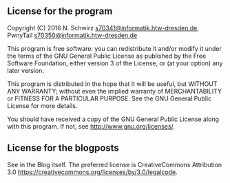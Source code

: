 License for the program
-----------------------

Copyright (C) 2016 N. Schwirz <s70341@informatik.htw-dresden.de>, PwnyTail <s70350@informatik.htw-dresden.de>

This program is free software: you can redistribute it and/or modify
it under the terms of the GNU General Public License as published by
the Free Software Foundation, either version 3 of the License, or
(at your option) any later version.

This program is distributed in the hope that it will be useful,
but WITHOUT ANY WARRANTY; without even the implied warranty of
MERCHANTABILITY or FITNESS FOR A PARTICULAR PURPOSE.  See the
GNU General Public License for more details.

You should have received a copy of the GNU General Public License
along with this program.  If not, see <http://www.gnu.org/licenses/>.


License for the blogposts
-------------------------

See in the Blog itself. The preferred license is CreativeCommons Attribution 3.0 <https://creativecommons.org/licenses/by/3.0/legalcode>.
        